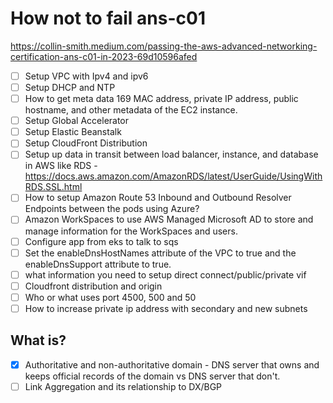 # How not to fail ans-c01

https://collin-smith.medium.com/passing-the-aws-advanced-networking-certification-ans-c01-in-2023-69d10596afed

- [ ] Setup VPC with Ipv4 and ipv6
- [ ] Setup DHCP and NTP
- [ ] How to get meta data 169 MAC address, private IP address, public hostname, and other metadata of the EC2 instance.
- [ ] Setup Global Accelerator
- [ ] Setup Elastic Beanstalk
- [ ] Setup CloudFront Distribution
- [ ] Setup up data in transit between load balancer, instance, and database in AWS like RDS - https://docs.aws.amazon.com/AmazonRDS/latest/UserGuide/UsingWithRDS.SSL.html
- [ ] How to setup Amazon Route 53 Inbound and Outbound Resolver Endpoints between the pods using Azure?
- [ ] Amazon WorkSpaces to use AWS Managed Microsoft AD to store and manage information for the WorkSpaces and users.
- [ ] Configure app from eks to talk to sqs
- [ ] Set the enableDnsHostNames attribute of the VPC to true and the enableDnsSupport attribute to true.
- [ ] what information you need to setup direct connect/public/private vif
- [ ] Cloudfront distribution and origin
- [ ] Who or what uses port 4500, 500 and 50
- [ ] How to increase private ip address with secondary and new subnets

## What is?
- [X] Authoritative and non-authoritative domain - DNS server that owns and keeps official records of the domain vs DNS server that don't.
- [ ] Link Aggregation and its relationship to DX/BGP
